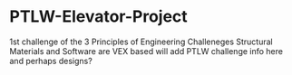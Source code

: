 # PTLW-Elevator-Project
1st challenge of the 3 Principles of Engineering Challeneges Structural Materials and Software are VEX based 
will add PTLW challenge info here and perhaps designs?
